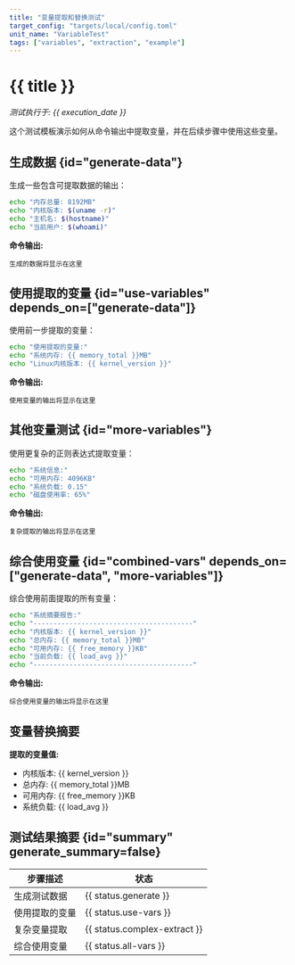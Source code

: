 ```yaml
---
title: "变量提取和替换测试"
target_config: "targets/local/config.toml"
unit_name: "VariableTest"
tags: ["variables", "extraction", "example"]
---
```


# {{ title }}

*测试执行于: {{ execution_date }}*

这个测试模板演示如何从命令输出中提取变量，并在后续步骤中使用这些变量。

## 生成数据 {id="generate-data"}

生成一些包含可提取数据的输出：

```bash {id="generate" exec=true description="生成测试数据" assert.exit_code=0 extract.memory_total=/内存总量:\s+(\d+)MB/ extract.kernel_version=/内核版本:\s+(.+)/}
echo "内存总量: 8192MB"
echo "内核版本: $(uname -r)"
echo "主机名: $(hostname)"
echo "当前用户: $(whoami)"
```

**命令输出:**
```output {ref="generate"}
生成的数据将显示在这里
```

## 使用提取的变量 {id="use-variables" depends_on=["generate-data"]}

使用前一步提取的变量：

```bash {id="use-vars" exec=true description="使用提取的变量" assert.exit_code=0}
echo "使用提取的变量:"
echo "系统内存: {{ memory_total }}MB"
echo "Linux内核版本: {{ kernel_version }}"
```

**命令输出:**
```output {ref="use-vars"}
使用变量的输出将显示在这里
```

## 其他变量测试 {id="more-variables"}

使用更复杂的正则表达式提取变量：

```bash {id="complex-extract" exec=true description="复杂变量提取" assert.exit_code=0 extract.free_memory=/可用内存:\s+(\d+)KB/ extract.load_avg=/系统负载:\s+([0-9.]+)/}
echo "系统信息:"
echo "可用内存: 4096KB"
echo "系统负载: 0.15"
echo "磁盘使用率: 65%"
```

**命令输出:**
```output {ref="complex-extract"}
复杂提取的输出将显示在这里
```

## 综合使用变量 {id="combined-vars" depends_on=["generate-data", "more-variables"]}

综合使用前面提取的所有变量：

```bash {id="all-vars" exec=true description="综合使用变量" assert.exit_code=0}
echo "系统摘要报告:"
echo "----------------------------------------"
echo "内核版本: {{ kernel_version }}"
echo "总内存: {{ memory_total }}MB"
echo "可用内存: {{ free_memory }}KB"
echo "当前负载: {{ load_avg }}"
echo "----------------------------------------"
```

**命令输出:**
```output {ref="all-vars"}
综合使用变量的输出将显示在这里
```

## 变量替换摘要

**提取的变量值:**

- 内核版本: {{ kernel_version }}
- 总内存: {{ memory_total }}MB
- 可用内存: {{ free_memory }}KB
- 系统负载: {{ load_avg }}

## 测试结果摘要 {id="summary" generate_summary=false}

| 步骤描述 | 状态 |
|---------|------|
| 生成测试数据 | {{ status.generate }} |
| 使用提取的变量 | {{ status.use-vars }} |
| 复杂变量提取 | {{ status.complex-extract }} |
| 综合使用变量 | {{ status.all-vars }} |